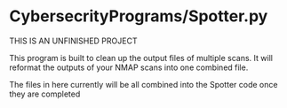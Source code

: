 # CybersecrityPrograms/Spotter.py

THIS IS AN UNFINISHED PROJECT

This program is built to clean up the output files of multiple scans. 
It will reformat the outputs of your NMAP scans into one combined file.

The files in here currently will be all combined into the Spotter code once they are completed
